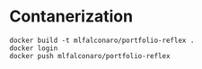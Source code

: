 # Contanerization

```
docker build -t mlfalconaro/portfolio-reflex .
docker login
docker push mlfalconaro/portfolio-reflex
```

